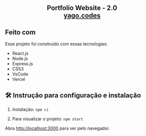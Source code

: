 <h2 align="center">
  Portfolio Website - 2.0<br/>
  <a href="https://yagoayala.github.io/reactjs-portfolio/" target="_blank">yago.codes</a>
</h2>

## Feito com

Esse projeto foi construido com essas tecnologias:

- React.js
- Node.js
- Express.js
- CSS3
- VsCode
- Vercel

## 🛠 Instrução para configuração e instalação

1. Instalação: `npm ci`

2. Para visualizar o projeto: `npm start`

Abra [http://localhost:3000](http://localhost:3000) para ver pelo navegador.
